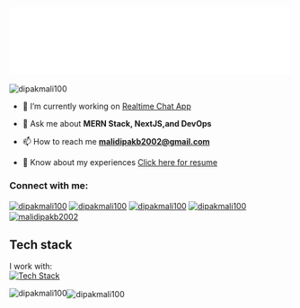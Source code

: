 <!--![github-header-image](https://github.com/user-attachments/assets/87e9e00a-e366-4046-b558-24677fe17062)-->
<div>
	<br>
		<img src="header.svg" width="1200" height="120">
	<br>
</div>

<p align="left"> <img src="https://komarev.com/ghpvc/?username=dipakmali100&label=Profile%20views&color=0e75b6&style=flat" alt="dipakmali100" /> </p>

<!--<p align="left"> <a href="https://twitter.com/dipakmali100" target="blank"><img src="https://img.shields.io/twitter/follow/dipakmali100?logo=twitter&style=for-the-badge" alt="dipakmali100" /></a> </p>-->

- 🔭 I’m currently working on [Realtime Chat App](https://github.com/Dipakmali100/chat-app)

- 💬 Ask me about **MERN Stack, NextJS,and DevOps**

- 📫 How to reach me **malidipakb2002@gmail.com**

- 📄 Know about my experiences [Click here for resume](https://drive.google.com/file/d/1VnrKb5yPaMMlKVJZ_7hO4z9raYvGP64x/view?usp=sharing)

<h3 align="left">Connect with me:</h3>
<p align="left">
<a href="https://twitter.com/dipakmali100" target="blank"><img align="center" src="https://raw.githubusercontent.com/rahuldkjain/github-profile-readme-generator/master/src/images/icons/Social/twitter.svg" alt="dipakmali100" height="30" width="40" /></a>
<a href="https://linkedin.com/in/dipakmali100" target="blank"><img align="center" src="https://raw.githubusercontent.com/rahuldkjain/github-profile-readme-generator/master/src/images/icons/Social/linked-in-alt.svg" alt="dipakmali100" height="30" width="40" /></a>
<a href="https://instagram.com/dipakmali100" target="blank"><img align="center" src="https://raw.githubusercontent.com/rahuldkjain/github-profile-readme-generator/master/src/images/icons/Social/instagram.svg" alt="dipakmali100" height="30" width="40" /></a>
<a href="https://www.leetcode.com/dipakmali100" target="blank"><img align="center" src="https://raw.githubusercontent.com/rahuldkjain/github-profile-readme-generator/master/src/images/icons/Social/leet-code.svg" alt="dipakmali100" height="30" width="40" /></a>
<a href="https://auth.geeksforgeeks.org/user/malidipakb2002" target="blank"><img align="center" src="https://raw.githubusercontent.com/rahuldkjain/github-profile-readme-generator/master/src/images/icons/Social/geeks-for-geeks.svg" alt="malidipakb2002" height="30" width="40" /></a>
</p>

## Tech stack
I work with:<br/>
[![Tech Stack](https://skillicons.dev/icons?i=java,javascript,typescript,nodejs,react,nextjs,vite,express,redux,php,c,cpp,mysql,postgresql,mongodb,linux,html,css,tailwind,bootstrap,prisma,azure,docker,vercel,cloudflare,redis,ai,latex,git,github,bash,npm,md,postman,vscode,arduino&perline=9)](https://skillicons.dev)


<p><img align="left" src="https://github-readme-stats.vercel.app/api/top-langs?username=dipakmali100&show_icons=true&locale=en&layout=compact" alt="dipakmali100" /></p>

<!--<p>&nbsp;<img align="center" src="https://github-readme-stats.vercel.app/api?username=dipakmali100&show_icons=true&locale=en" alt="dipakmali100" /></p>-->

<p><img align="center" src="https://github-readme-streak-stats.herokuapp.com/?user=dipakmali100&" alt="dipakmali100" /></p>
